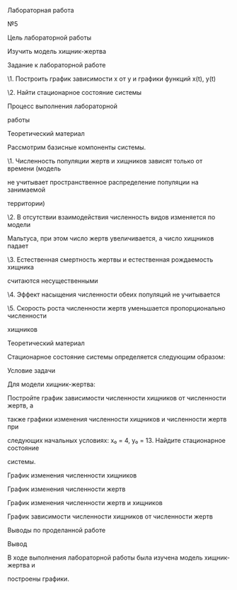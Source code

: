 ﻿

Лабораторная работа

№5





Цель лабораторной работы

Изучить модель хищник-жертва





Задание к лабораторной работе

\1. Построить график зависимости x от y и графики функций x(t), y(t)

\2. Найти стационарное состояние системы





Процесс выполнения лабораторной

работы





Теоретический материал

Рассмотрим базисные компоненты системы.

\1. Численность популяции жертв и хищников зависят только от времени (модель

не учитывает пространственное распределение популяции на занимаемой

территории)

\2. В отсутствии взаимодействия численность видов изменяется по модели

Мальтуса, при этом число жертв увеличивается, а число хищников падает

\3. Естественная смертность жертвы и естественная рождаемость хищника

считаются несущественными

\4. Эффект насыщения численности обеих популяций не учитывается

\5. Скорость роста численности жертв уменьшается пропорционально численности

хищников





Теоретический материал

Стационарное состояние системы определяется следующим образом:





Условие задачи

Для модели хищник-жертва:

Постройте график зависимости численности хищников от численности жертв, а

также графики изменения численности хищников и численности жертв при

следующих начальных условиях: x₀ = 4, y₀ = 13. Найдите стационарное состояние

системы.





График изменения численности хищников





График изменения численности жертв





График изменения численности жертв и хищников





График зависимости численности хищников от численности жертв





Выводы по проделанной работе





Вывод

В ходе выполнения лабораторной работы была изучена модель хищник-жертва и

построены графики.

